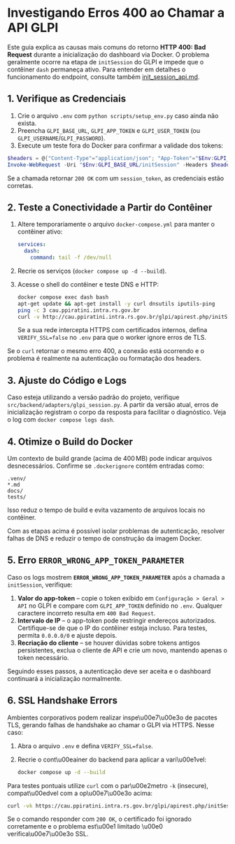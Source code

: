 # Investigando Erros 400 ao Chamar a API GLPI

Este guia explica as causas mais comuns do retorno **HTTP 400: Bad Request** durante a inicialização do dashboard via Docker. O problema geralmente ocorre na etapa de `initSession` do GLPI e impede que o contêiner `dash` permaneça ativo.
Para entender em detalhes o funcionamento do endpoint, consulte também
[init_session_api.md](init_session_api.md).

## 1. Verifique as Credenciais

1. Crie o arquivo `.env` com `python scripts/setup_env.py` caso ainda não exista.
2. Preencha `GLPI_BASE_URL`, `GLPI_APP_TOKEN` e `GLPI_USER_TOKEN` (ou `GLPI_USERNAME`/`GLPI_PASSWORD`).
3. Execute um teste fora do Docker para confirmar a validade dos tokens:

```powershell
$headers = @{"Content-Type"="application/json"; "App-Token"="$Env:GLPI_APP_TOKEN"; "Authorization"="user_token $Env:GLPI_USER_TOKEN"}
Invoke-WebRequest -Uri "$Env:GLPI_BASE_URL/initSession" -Headers $headers -Method Get
```

Se a chamada retornar `200 OK` com um `session_token`, as credenciais estão corretas.

## 2. Teste a Conectividade a Partir do Contêiner

1. Altere temporariamente o arquivo `docker-compose.yml` para manter o contêiner ativo:

   ```yaml
   services:
     dash:
       command: tail -f /dev/null
   ```

2. Recrie os serviços (`docker compose up -d --build`).
3. Acesse o shell do contêiner e teste DNS e HTTP:

   ```bash
   docker compose exec dash bash
   apt-get update && apt-get install -y curl dnsutils iputils-ping
   ping -c 3 cau.ppiratini.intra.rs.gov.br
   curl -v http://cau.ppiratini.intra.rs.gov.br/glpi/apirest.php/initSession
   ```

   Se a sua rede intercepta HTTPS com certificados internos,
   defina `VERIFY_SSL=false` no `.env` para que o worker ignore erros de TLS.

Se o `curl` retornar o mesmo erro 400, a conexão está ocorrendo e o problema é realmente na autenticação ou formatação dos headers.

## 3. Ajuste do Código e Logs

Caso esteja utilizando a versão padrão do projeto, verifique `src/backend/adapters/glpi_session.py`. A partir da versão atual, erros de inicialização registram o corpo da resposta para facilitar o diagnóstico. Veja o log com `docker compose logs dash`.

## 4. Otimize o Build do Docker

Um contexto de build grande (acima de 400 MB) pode indicar arquivos desnecessários. Confirme se `.dockerignore` contém entradas como:

```.ignore
.venv/
*.md
docs/
tests/
```

Isso reduz o tempo de build e evita vazamento de arquivos locais no contêiner.

Com as etapas acima é possível isolar problemas de autenticação, resolver falhas de DNS e reduzir o tempo de construção da imagem Docker.

## 5. Erro `ERROR_WRONG_APP_TOKEN_PARAMETER`

Caso os logs mostrem **`ERROR_WRONG_APP_TOKEN_PARAMETER`** após a chamada a `initSession`, verifique:

1. **Valor do app-token** – copie o token exibido em `Configuração > Geral > API` no GLPI e compare com `GLPI_APP_TOKEN` definido no `.env`. Qualquer caractere incorreto resulta em `400 Bad Request`.
2. **Intervalo de IP** – o app-token pode restringir endereços autorizados. Certifique-se de que o IP do contêiner esteja incluso. Para testes, permita `0.0.0.0/0` e ajuste depois.
3. **Recriação do cliente** – se houver dúvidas sobre tokens antigos persistentes, exclua o cliente de API e crie um novo, mantendo apenas o token necessário.

Seguindo esses passos, a autenticação deve ser aceita e o dashboard continuará a inicialização normalmente.

## 6. SSL Handshake Errors

Ambientes corporativos podem realizar inspe\u00e7\u00e3o de pacotes TLS, gerando falhas de handshake ao chamar o GLPI via HTTPS. Nesse caso:

1. Abra o arquivo `.env` e defina `VERIFY_SSL=false`.
2. Recrie o cont\u00eainer do backend para aplicar a vari\u00e1vel:

   ```bash
   docker compose up -d --build
   ```

Para testes pontuais utilize `curl` com o par\u00e2metro `-k` (insecure), compat\u00edvel com a op\u00e7\u00e3o acima:

```bash
curl -vk https://cau.ppiratini.intra.rs.gov.br/glpi/apirest.php/initSession
```

Se o comando responder com `200 OK`, o certificado foi ignorado corretamente e o problema est\u00e1 limitado \u00e0 verifica\u00e7\u00e3o SSL.
